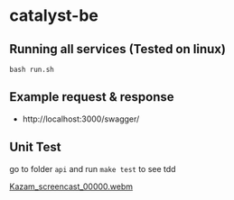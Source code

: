 # catalyst-be

## Running all services (Tested on linux)
`bash run.sh`

## Example request & response
- http://localhost:3000/swagger/

## Unit Test
go to folder `api` and run `make test` to see tdd

[Kazam_screencast_00000.webm](https://user-images.githubusercontent.com/33957651/199402721-e96addf7-a4d8-49aa-88e0-7ecc9b2fd187.webm)

